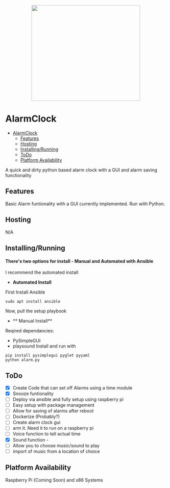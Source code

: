 <p align="center">
  <img width="340" height="300" src="./images/Alarm_Clock.png">
</p>

# AlarmClock

- [AlarmClock](#AlarmClock)
  - [Features](#Features)
  - [Hosting](#Hosting)
  - [Installing/Running](#Installing/Running)
  - [ToDo](#ToDo)
  - [Platform Availability](#Platform-Availability)
      
A quick and dirty python based alarm clock with a GUI and alarm saving functionality

## Features
Basic Alarm funtionality with a GUI currently implemented. Run with Python.

## Hosting
N/A

## Installing/Running

#### There's two options for install - Manual and Automated with Ansible
I recommend the automated install

- **Automated Install**

First Install Ansible

```
sudo apt install ansible
```

Now, pull the setup playbook


- ** Manual Install**

Reqired dependancies: 
- PySimpleGUI
- playsound
Install and run with

```
pip install pysimplegui pyglet pyyaml
python alarm.py
```

## ToDo

 - [x] Create Code that can set off Alarms using a time module
 - [x] Snooze funtionality
 - [ ] Deploy via ansible and fully setup using raspberry pi
 - [ ] Easy setup with package management
 - [ ] Allow for saving of alarms after reboot
 - [ ] Dockerize (Probably?)
 - [ ] Create alarm clock gui
 - [ ] arm it. Need it to run on a raspberry pi
 - [ ] Voice function to tell actual time
 - [x] Sound function - 
 - [ ] Allow you to choose music/sound to play
 - [ ] import of music from a location of choice 

## Platform Availability

Raspberry Pi (Coming Soon) and x86 Systems 